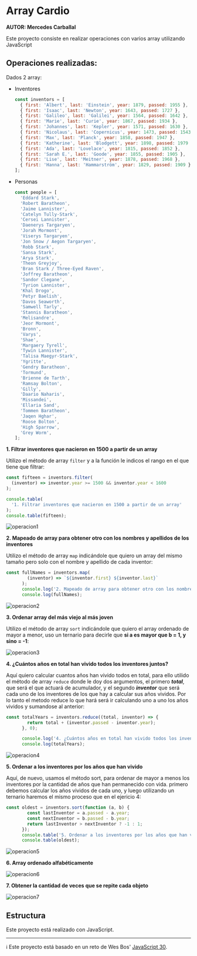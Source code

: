 # Array Cardio

**AUTOR: Mercedes Carballal**

Este proyecto consiste en realizar operaciones con varios array utilizando JavaScript
<br >

## Operaciones realizadas:

Dados 2 array:

- Inventores
  ```js
  const inventors = [
    { first: 'Albert', last: 'Einstein', year: 1879, passed: 1955 },
    { first: 'Isaac', last: 'Newton', year: 1643, passed: 1727 },
    { first: 'Galileo', last: 'Galilei', year: 1564, passed: 1642 },
    { first: 'Marie', last: 'Curie', year: 1867, passed: 1934 },
    { first: 'Johannes', last: 'Kepler', year: 1571, passed: 1630 },
    { first: 'Nicolaus', last: 'Copernicus', year: 1473, passed: 1543 },
    { first: 'Max', last: 'Planck', year: 1858, passed: 1947 },
    { first: 'Katherine', last: 'Blodgett', year: 1898, passed: 1979 },
    { first: 'Ada', last: 'Lovelace', year: 1815, passed: 1852 },
    { first: 'Sarah E.', last: 'Goode', year: 1855, passed: 1905 },
    { first: 'Lise', last: 'Meitner', year: 1878, passed: 1968 },
    { first: 'Hanna', last: 'Hammarström', year: 1829, passed: 1909 },
  ];
  ```
- Personas
  ```js
  const people = [
    'Eddard Stark',
    'Robert Baratheon',
    'Jaime Lannister',
    'Catelyn Tully-Stark',
    'Cersei Lannister',
    'Daenerys Targaryen',
    'Jorah Mormont',
    'Viserys Targaryen',
    'Jon Snow / Aegon Targaryen',
    'Robb Stark',
    'Sansa Stark',
    'Arya Stark',
    'Theon Greyjoy',
    'Bran Stark / Three-Eyed Raven',
    'Joffrey Baratheon',
    'Sandor Clegane',
    'Tyrion Lannister',
    'Khal Drogo',
    'Petyr Baelish',
    'Davos Seaworth',
    'Samwell Tarly',
    'Stannis Baratheon',
    'Melisandre',
    'Jeor Mormont',
    'Bronn',
    'Varys',
    'Shae',
    'Margaery Tyrell',
    'Tywin Lannister',
    'Talisa Maegyr-Stark',
    'Ygritte',
    'Gendry Baratheon',
    'Tormund',
    'Brienne de Tarth',
    'Ramsay Bolton',
    'Gilly',
    'Daario Naharis',
    'Missandei',
    'Ellaria Sand',
    'Tommen Baratheon',
    'Jaqen Hghar',
    'Roose Bolton',
    'High Sparrow',
    'Grey Worm',
  ];
  ```

**1. Filtrar inventores que nacieron en 1500 a partir de un array**

Utilizo el método de array `filter` y a la función le indicos el rango en el que tiene que filtrar:

```js
const fifteen = inventors.filter(
  (inventor) => inventor.year >= 1500 && inventor.year < 1600
);

console.table(
  '1. Filtrar inventores que nacieron en 1500 a partir de un array'
);
console.table(fifteen);
```

![operacion1](./infoReadme/operacion1.PNG)

**2. Mapeado de array para obtener otro con los nombres y apellidos de los inventores**

Utilizo el método de array `map` indicándole que quiero un array del mismo tamaño pero solo con el nombre y apellido de cada inventor:

```js
const fullNames = inventors.map(
        (inventor) => `${inventor.first} ${inventor.last}`
      );
      console.log('2. Mapeado de array para obtener otro con los nombres y apellidos de los inventores');
      console.log(fullNames);
```

![operacion2](./infoReadme/operacion2.PNG)

**3. Ordenar array del más viejo al más joven**

Utilizo el método de array `sort` indicándole que quiero el array ordenado de mayor a menor, uso un ternario para decirle que **si a es mayor que b = 1, y sino = -1**:

![operacion3](./infoReadme/operacion3.PNG)

**4. ¿Cuántos años en total han vivido todos los inventores juntos?**

Aquí quiero calcular cuantos años han vivido todos en total, para ello utilido el método de array `reduce` donde le doy dos argumentos, el primero ***total***, que será el que actuará de acumulador, y el segundo ***inventor*** que será cada uno de los inventores de los que hay a calcular sus años vividos. Por lo tanto el metodo reduce lo que hará será ir calculando uno a uno los años vividos y sumandose al anterior:

```js
const totalYears = inventors.reduce((total, inventor) => {
        return total + (inventor.passed - inventor.year);
      }, 0);

      console.log('4. ¿Cuántos años en total han vivido todos los inventores juntos?');
      console.log(totalYears);
```

![operacion4](./infoReadme/operacion4.PNG)

**5. Ordenar a los inventores por los años que han vivido**

Aquí, de nuevo, usamos el método sort, para ordenar de mayor a menos los inventores por la cantidad de años que han permanecido con vida.
primero debemos calcular los años vividos de cada uno, y luego utilizando un ternario haremos el mismo proceso que en el ejericio 4:

```js
const oldest = inventors.sort(function (a, b) {
        const lastInventor = a.passed - a.year;
        const nextInventor = b.passed - b.year;
        return lastInventor > nextInventor ? -1 : 1;
      });
      console.table('5. Ordenar a los inventores por los años que han vivido');
      console.table(oldest);
```

![operacion5](./infoReadme/operacion5.PNG)

**6. Array ordenado alfabéticamente**

![operacion6](./infoReadme/operacion6.PNG)

**7. Obtener la cantidad de veces que se repite cada objeto**

![operacion7](./infoReadme/operacion7.PNG)

## Estructura

Este proyecto está realizado con JavaScript.

---

ℹ️ Este proyecto está basado en un reto de Wes Bos' [JavaScript 30](https://javascript30.com/).
